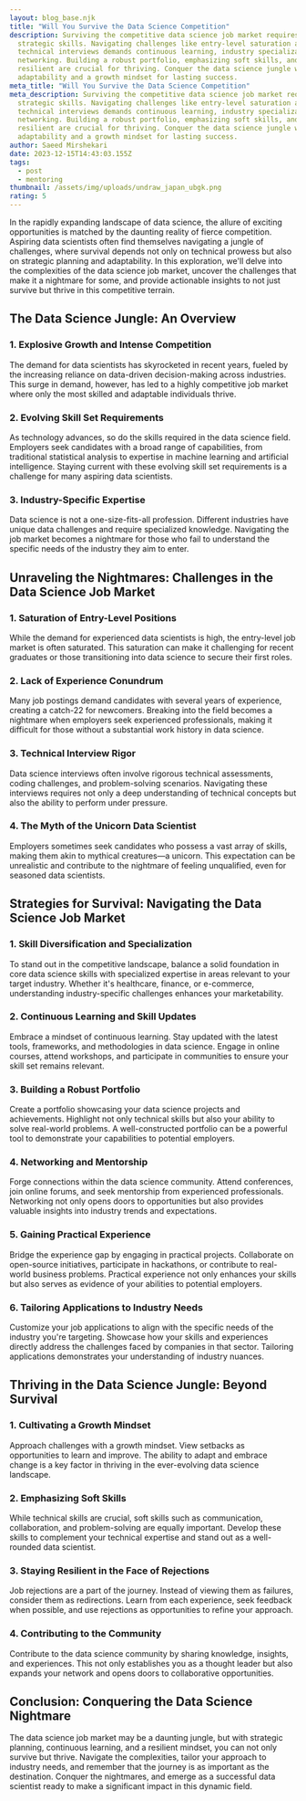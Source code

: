 ```yaml
---
layout: blog_base.njk
title: "Will You Survive the Data Science Competition"
description: Surviving the competitive data science job market requires
  strategic skills. Navigating challenges like entry-level saturation and
  technical interviews demands continuous learning, industry specialization, and
  networking. Building a robust portfolio, emphasizing soft skills, and staying
  resilient are crucial for thriving. Conquer the data science jungle with
  adaptability and a growth mindset for lasting success.
meta_title: "Will You Survive the Data Science Competition"
meta_description: Surviving the competitive data science job market requires
  strategic skills. Navigating challenges like entry-level saturation and
  technical interviews demands continuous learning, industry specialization, and
  networking. Building a robust portfolio, emphasizing soft skills, and staying
  resilient are crucial for thriving. Conquer the data science jungle with
  adaptability and a growth mindset for lasting success.
author: Saeed Mirshekari
date: 2023-12-15T14:43:03.155Z
tags:
  - post
  - mentoring
thumbnail: /assets/img/uploads/undraw_japan_ubgk.png
rating: 5
---
```



In the rapidly expanding landscape of data science, the allure of exciting opportunities is matched by the daunting reality of fierce competition. Aspiring data scientists often find themselves navigating a jungle of challenges, where survival depends not only on technical prowess but also on strategic planning and adaptability. In this exploration, we'll delve into the complexities of the data science job market, uncover the challenges that make it a nightmare for some, and provide actionable insights to not just survive but thrive in this competitive terrain.

## **The Data Science Jungle: An Overview**

### **1. Explosive Growth and Intense Competition**

The demand for data scientists has skyrocketed in recent years, fueled by the increasing reliance on data-driven decision-making across industries. This surge in demand, however, has led to a highly competitive job market where only the most skilled and adaptable individuals thrive.

### **2. Evolving Skill Set Requirements**

As technology advances, so do the skills required in the data science field. Employers seek candidates with a broad range of capabilities, from traditional statistical analysis to expertise in machine learning and artificial intelligence. Staying current with these evolving skill set requirements is a challenge for many aspiring data scientists.

### **3. Industry-Specific Expertise**

Data science is not a one-size-fits-all profession. Different industries have unique data challenges and require specialized knowledge. Navigating the job market becomes a nightmare for those who fail to understand the specific needs of the industry they aim to enter.

## **Unraveling the Nightmares: Challenges in the Data Science Job Market**

### **1. Saturation of Entry-Level Positions**

While the demand for experienced data scientists is high, the entry-level job market is often saturated. This saturation can make it challenging for recent graduates or those transitioning into data science to secure their first roles.

### **2. Lack of Experience Conundrum**

Many job postings demand candidates with several years of experience, creating a catch-22 for newcomers. Breaking into the field becomes a nightmare when employers seek experienced professionals, making it difficult for those without a substantial work history in data science.

### **3. Technical Interview Rigor**

Data science interviews often involve rigorous technical assessments, coding challenges, and problem-solving scenarios. Navigating these interviews requires not only a deep understanding of technical concepts but also the ability to perform under pressure.

### **4. The Myth of the Unicorn Data Scientist**

Employers sometimes seek candidates who possess a vast array of skills, making them akin to mythical creatures—a unicorn. This expectation can be unrealistic and contribute to the nightmare of feeling unqualified, even for seasoned data scientists.

## **Strategies for Survival: Navigating the Data Science Job Market**

### **1. Skill Diversification and Specialization**

To stand out in the competitive landscape, balance a solid foundation in core data science skills with specialized expertise in areas relevant to your target industry. Whether it's healthcare, finance, or e-commerce, understanding industry-specific challenges enhances your marketability.

### **2. Continuous Learning and Skill Updates**

Embrace a mindset of continuous learning. Stay updated with the latest tools, frameworks, and methodologies in data science. Engage in online courses, attend workshops, and participate in communities to ensure your skill set remains relevant.

### **3. Building a Robust Portfolio**

Create a portfolio showcasing your data science projects and achievements. Highlight not only technical skills but also your ability to solve real-world problems. A well-constructed portfolio can be a powerful tool to demonstrate your capabilities to potential employers.

### **4. Networking and Mentorship**

Forge connections within the data science community. Attend conferences, join online forums, and seek mentorship from experienced professionals. Networking not only opens doors to opportunities but also provides valuable insights into industry trends and expectations.

### **5. Gaining Practical Experience**

Bridge the experience gap by engaging in practical projects. Collaborate on open-source initiatives, participate in hackathons, or contribute to real-world business problems. Practical experience not only enhances your skills but also serves as evidence of your abilities to potential employers.

### **6. Tailoring Applications to Industry Needs**

Customize your job applications to align with the specific needs of the industry you're targeting. Showcase how your skills and experiences directly address the challenges faced by companies in that sector. Tailoring applications demonstrates your understanding of industry nuances.

## **Thriving in the Data Science Jungle: Beyond Survival**

### **1. Cultivating a Growth Mindset**

Approach challenges with a growth mindset. View setbacks as opportunities to learn and improve. The ability to adapt and embrace change is a key factor in thriving in the ever-evolving data science landscape.

### **2. Emphasizing Soft Skills**

While technical skills are crucial, soft skills such as communication, collaboration, and problem-solving are equally important. Develop these skills to complement your technical expertise and stand out as a well-rounded data scientist.

### **3. Staying Resilient in the Face of Rejections**

Job rejections are a part of the journey. Instead of viewing them as failures, consider them as redirections. Learn from each experience, seek feedback when possible, and use rejections as opportunities to refine your approach.

### **4. Contributing to the Community**

Contribute to the data science community by sharing knowledge, insights, and experiences. This not only establishes you as a thought leader but also expands your network and opens doors to collaborative opportunities.

## **Conclusion: Conquering the Data Science Nightmare**

The data science job market may be a daunting jungle, but with strategic planning, continuous learning, and a resilient mindset, you can not only survive but thrive. Navigate the complexities, tailor your approach to industry needs, and remember that the journey is as important as the destination. Conquer the nightmares, and emerge as a successful data scientist ready to make a significant impact in this dynamic field.